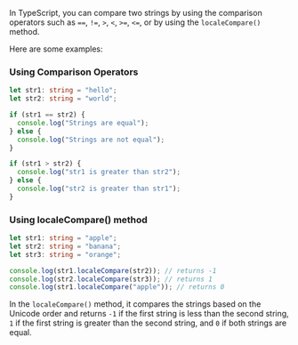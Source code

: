 In TypeScript, you can compare two strings by using the comparison operators such as `==`, `!=`, `>`, `<`, `>=`, `<=`, or by using the `localeCompare()` method.

Here are some examples:

### Using Comparison Operators
```typescript
let str1: string = "hello";
let str2: string = "world";

if (str1 == str2) {
  console.log("Strings are equal");
} else {
  console.log("Strings are not equal");
}

if (str1 > str2) {
  console.log("str1 is greater than str2");
} else {
  console.log("str2 is greater than str1");
}
```

### Using localeCompare() method
```typescript
let str1: string = "apple";
let str2: string = "banana";
let str3: string = "orange";

console.log(str1.localeCompare(str2)); // returns -1
console.log(str2.localeCompare(str3)); // returns 1
console.log(str1.localeCompare("apple")); // returns 0
```

In the `localeCompare()` method, it compares the strings based on the Unicode order and returns `-1` if the first string is less than the second string, `1` if the first string is greater than the second string, and `0` if both strings are equal.